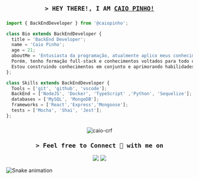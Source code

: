 
<h3 align="center">
        <samp>&gt; HEY THERE!, I AM
                <b><a target="_blank" href="https://www.linkedin.com/in/caio-pinho-a3959b238/">CAIO PINHO! </a></b>
        </samp>
</h3>

###
```js
import { BackEndDeveloper } from '@caiopinho';

class Bio extends BackEndDeveloper {
  title = 'BackEnd Developer';
  name = 'Caio Pinho';
  age = 21;
  aboutMe = 'Entusiasta da programação, atualmente aplico meus conhecimentos de forma prática em projetos back-end.
  Porém, tenho formação full-stack e conhecimentos voltados para todo o processo.
  Estou construindo conhecimentos em conjunto e aprimorando habilidades de softskills e hardskills.';
};

class Skills extends BackEndDeveloper {
  Tools = ['git', 'github', 'vscode'];
  BackEnd = ['NodeJS', 'Docker', 'TypeScript' ,'Python', 'Sequelize'];
  databases = ['MySQL', 'MongoDB'];
  frameworks = ['React','Express','Mongoose'];
  tests = ['Mocha', 'Shai', 'Jest'];
};
```
###
<div align="center">
 <img align="center" src="https://github-readme-stats.vercel.app/api/top-langs/?username=caiocrf&layout=compact&theme=merko" alt="caio-crf" />
</div>

###
<h3 align="center"> <samp>&gt; Feel free to Connect 👥 with me on </spam></h3>
<div align="center">
<a target="_blank" href="https://www.linkedin.com/in/caio-pinho-a3959b238/"><img src="https://img.shields.io/badge/-LinkedIn-0077B5?style=for-the-badge&logo=Linkedin&logoColor=white"></img></a>
</a>
<a target="_blank" href="mailto:icandoit2026@gmail.com"><img src="https://img.shields.io/badge/-Gmail-D14836?style=for-the-badge&logo=Gmail&logoColor=white"></img></a>
</div>
 
  ![Snake animation](https://github.com/caiocrf/caiocrf/blob/output/github-contribution-grid-snake.svg)
  
 
